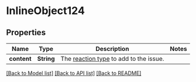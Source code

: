 # InlineObject124

## Properties
Name | Type | Description | Notes
------------ | ------------- | ------------- | -------------
**content** | **String** | The [reaction type](https://docs.github.com/enterprise-server@3.0/rest/reference/reactions#reaction-types) to add to the issue. | 

[[Back to Model list]](../README.md#documentation-for-models) [[Back to API list]](../README.md#documentation-for-api-endpoints) [[Back to README]](../README.md)


